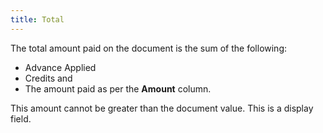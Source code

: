 ```yaml
---
title: Total
---
```



The total amount paid on the document is the sum of the following:

- Advance Applied
- Credits and
- The amount paid as per the **Amount** column.



This amount cannot be greater than the document value. This is a display field.
